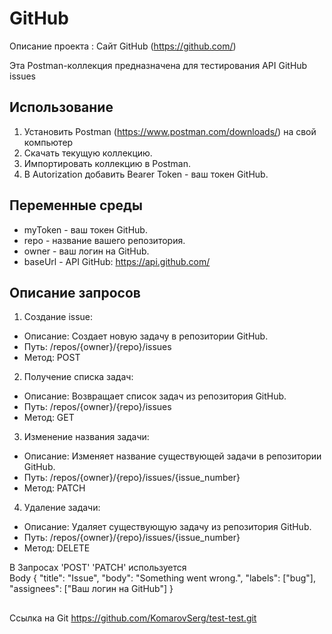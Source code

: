 # GitHub 
 
Описание проекта : Сайт GitHub (https://github.com/) 
 
Эта Postman-коллекция предназначена для тестирования API GitHub issues  
 
 
## Использование 
1. Установить Postman (https://www.postman.com/downloads/) на свой компьютер 
2. Скачать текущую коллекцию. 
3. Импортировать коллекцию в Postman. 
4. В Autorization добавить Bearer Token - ваш токен GitHub. 
 
 
## Переменные среды 
- myToken - ваш токен GitHub. 
- repo  - название вашего репозитория. 
- owner - ваш логин на GitHub. 
- baseUrl - API GitHub: https://api.github.com/ 
 
  
## Описание запросов 
   1. Создание issue: 
   - Описание: Создает новую задачу в репозитории GitHub. 
   - Путь: /repos/{owner}/{repo}/issues 
   - Метод: POST 
   2. Получение списка задач: 
   - Описание: Возвращает список задач из репозитория GitHub. 
   - Путь: /repos/{owner}/{repo}/issues 
   - Метод: GET 
   3. Изменение названия задачи: 
   - Описание: Изменяет название существующей задачи в репозитории GitHub. 
   - Путь: /repos/{owner}/{repo}/issues/{issue_number} 
   - Метод: PATCH 
  4. Удаление задачи: 
   - Описание: Удаляет существующую задачу из репозитория GitHub. 
   - Путь: /repos/{owner}/{repo}/issues/{issue_number} 
   - Метод: DELETE 
 
В Запросах 'POST'  'PATCH' используется  
Body { 
  "title": "Issue", 
  "body": "Something went wrong.", 
  "labels": ["bug"], 
  "assignees": ["Ваш логин на GitHub"] 
} 
## 
Ссылка на Git 
https://github.com/KomarovSerg/test-test.git
